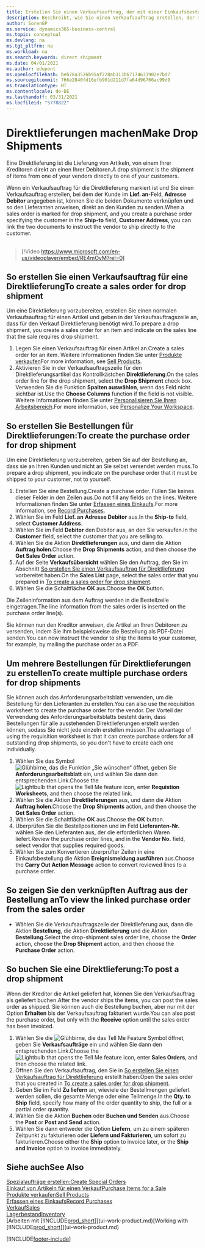 ```yaml
---
title: Erstellen Sie einen Verkaufsauftrag, der mit einer Einkaufsbestellung für eine direkte Lieferung verknüpft ist | Microsoft Docs
description: Beschreibt, wie Sie einen Verkaufsauftrag erstellen, der mit einer Bestellung verknüpft ist, um sicherzustellen, dass die Artikel vom Kreditor direkt an den Debitor versendet werden
author: SorenGP
ms.service: dynamics365-business-central
ms.topic: conceptual
ms.devlang: na
ms.tgt_pltfrm: na
ms.workload: na
ms.search.keywords: direct shipment
ms.date: 04/01/2021
ms.author: edupont
ms.openlocfilehash: beb78a3526b95af228ab313b67174633902e7bd7
ms.sourcegitcommit: 766e2840fd16efb901d211d7fa64d96766ac99d9
ms.translationtype: HT
ms.contentlocale: de-DE
ms.lasthandoff: 03/31/2021
ms.locfileid: "5778822"
---
```

# <a name="make-drop-shipments"></a><span data-ttu-id="28c99-103">Direktlieferungen machen</span><span class="sxs-lookup"><span data-stu-id="28c99-103">Make Drop Shipments</span></span>

<span data-ttu-id="28c99-104">Eine Direktlieferung ist die Lieferung von Artikeln, von einem Ihrer Kreditoren direkt an einen Ihrer Debitoren.</span><span class="sxs-lookup"><span data-stu-id="28c99-104">A drop shipment is the shipment of items from one of your vendors directly to one of your customers.</span></span>

<span data-ttu-id="28c99-105">Wenn ein Verkaufsauftrag für die Direktlieferung markiert ist und Sie einen Verkaufsauftrag erstellen, bei dem der Kunde im **Lief. an**-Feld, **Adresse Debitor** angegeben ist, können Sie die beiden Dokumente verknüpfen und so den Lieferanten anweisen, direkt an den Kunden zu senden.</span><span class="sxs-lookup"><span data-stu-id="28c99-105">When a sales order is marked for drop shipment, and you create a purchase order specifying the customer in the **Ship-to** field, **Customer Address**, you can link the two documents to instruct the vendor to ship directly to the customer.</span></span>
<br><br>  
  
> [!Video https://www.microsoft.com/en-us/videoplayer/embed/RE4mOyM?rel=0]

## <a name="to-create-a-sales-order-for-drop-shipment"></a><span data-ttu-id="28c99-106">So erstellen Sie einen Verkaufsauftrag für eine Direktlieferung</span><span class="sxs-lookup"><span data-stu-id="28c99-106">To create a sales order for drop shipment</span></span>

<span data-ttu-id="28c99-107">Um eine Direktlieferung vorzubereiten, erstellen Sie einen normalen Verkaufsauftrag für einen Artikel und geben in der Verkaufsauftragszeile an, dass für den Verkauf Direktlieferung benötigt wird.</span><span class="sxs-lookup"><span data-stu-id="28c99-107">To prepare a drop shipment, you create a sales order for an item and indicate on the sales line that the sale requires drop shipment.</span></span>

1. <span data-ttu-id="28c99-108">Legen Sie einen Verkaufsauftrag für einen Artikel an.</span><span class="sxs-lookup"><span data-stu-id="28c99-108">Create a sales order for an item.</span></span> <span data-ttu-id="28c99-109">Weitere Informationen finden Sie unter [Produkte verkaufen](sales-how-sell-products.md)</span><span class="sxs-lookup"><span data-stu-id="28c99-109">For more information, see [Sell Products](sales-how-sell-products.md).</span></span>
2. <span data-ttu-id="28c99-110">Aktivieren Sie in der Verkaufsauftragszeile für den Direktlieferungsartikel das Kontrollkästchen **Direktlieferung**.</span><span class="sxs-lookup"><span data-stu-id="28c99-110">On the sales order line for the drop shipment, select the **Drop Shipment** check box.</span></span> <span data-ttu-id="28c99-111">Verwenden Sie die Funktion **Spalten auswählen**, wenn das Feld nicht sichtbar ist.</span><span class="sxs-lookup"><span data-stu-id="28c99-111">Use the **Choose Columns** function if the field is not visible.</span></span> <span data-ttu-id="28c99-112">Weitere Informationen finden Sie unter [Personalisieren Sie Ihren Arbeitsbereich](ui-personalization-user.md).</span><span class="sxs-lookup"><span data-stu-id="28c99-112">For more information, see [Personalize Your Workspace](ui-personalization-user.md).</span></span>

## <a name="to-create-the-purchase-order-for-drop-shipment"></a><span data-ttu-id="28c99-113">So erstellen Sie Bestellungen für Direktlieferungen:</span><span class="sxs-lookup"><span data-stu-id="28c99-113">To create the purchase order for drop shipment</span></span>

<span data-ttu-id="28c99-114">Um eine Direktlieferung vorzubereiten, geben Sie auf der Bestellung an, dass sie an Ihren Kunden und nicht an Sie selbst versendet werden muss.</span><span class="sxs-lookup"><span data-stu-id="28c99-114">To prepare a drop shipment, you indicate on the purchase order that it must be shipped to your customer, not to yourself.</span></span>

1. <span data-ttu-id="28c99-115">Erstellen Sie eine Bestellung.</span><span class="sxs-lookup"><span data-stu-id="28c99-115">Create a purchase order.</span></span> <span data-ttu-id="28c99-116">Füllen Sie keines dieser Felder in den Zeilen aus.</span><span class="sxs-lookup"><span data-stu-id="28c99-116">Do not fill any fields on the lines.</span></span> <span data-ttu-id="28c99-117">Weitere Informationen finden Sie unter [Erfassen eines Einkaufs](purchasing-how-record-purchases.md).</span><span class="sxs-lookup"><span data-stu-id="28c99-117">For more information, see [Record Purchases](purchasing-how-record-purchases.md).</span></span>
2. <span data-ttu-id="28c99-118">Wählen Sie im Feld **Lief. an** **Adresse Debitor** aus.</span><span class="sxs-lookup"><span data-stu-id="28c99-118">In the **Ship-to** field, select **Customer Address**.</span></span>
3. <span data-ttu-id="28c99-119">Wählen Sie im Feld **Debitor** den Debitor aus, an den Sie verkaufen.</span><span class="sxs-lookup"><span data-stu-id="28c99-119">In the **Customer** field, select the customer that you are selling to.</span></span>
4. <span data-ttu-id="28c99-120">Wählen Sie die Aktion **Direktlieferungen** aus, und dann die Aktion **Auftrag holen**.</span><span class="sxs-lookup"><span data-stu-id="28c99-120">Choose the **Drop Shipments** action, and then choose the **Get Sales Order** action.</span></span>
5. <span data-ttu-id="28c99-121">Auf der Seite **Verkaufsübersicht** wählen Sie den Auftrag, den Sie im Abschnitt [So erstellen Sie einen Verkaufsauftrag für Direktlieferung](sales-how-drop-shipment.md#to-create-a-sales-order-for-drop-shipment) vorbereitet haben.</span><span class="sxs-lookup"><span data-stu-id="28c99-121">On the **Sales List** page, select the sales order that you prepared in [To create a sales order for drop shipment](sales-how-drop-shipment.md#to-create-a-sales-order-for-drop-shipment).</span></span>
6. <span data-ttu-id="28c99-122">Wählen Sie die Schaltfläche **OK** aus.</span><span class="sxs-lookup"><span data-stu-id="28c99-122">Choose the **OK** button.</span></span>

<span data-ttu-id="28c99-123">Die Zeileninformation aus dem Auftrag werden in die Bestellzeile eingetragen.</span><span class="sxs-lookup"><span data-stu-id="28c99-123">The line information from the sales order is inserted on the purchase order line(s).</span></span>

<span data-ttu-id="28c99-124">Sie können nun den Kreditor anweisen, die Artikel an Ihren Debitoren zu versenden, indem Sie ihm beispielsweise die Bestellung als PDF-Datei senden.</span><span class="sxs-lookup"><span data-stu-id="28c99-124">You can now instruct the vendor to ship the items to your customer, for example, by mailing the purchase order as a PDF.</span></span>     

## <a name="to-create-multiple-purchase-orders-for-drop-shipments"></a><span data-ttu-id="28c99-125">Um mehrere Bestellungen für Direktlieferungen zu erstellen</span><span class="sxs-lookup"><span data-stu-id="28c99-125">To create multiple purchase orders for drop shipments</span></span>

<span data-ttu-id="28c99-126">Sie können auch das Anforderungsarbeitsblatt verwenden, um die Bestellung für den Lieferanten zu erstellen.</span><span class="sxs-lookup"><span data-stu-id="28c99-126">You can also use the requisition worksheet to create the purchase order for the vendor.</span></span> <span data-ttu-id="28c99-127">Der Vorteil der Verwendung des Anforderungsarbeitsblatts besteht darin, dass Bestellungen für alle ausstehenden Direktlieferungen erstellt werden können, sodass Sie nicht jede einzeln erstellen müssen.</span><span class="sxs-lookup"><span data-stu-id="28c99-127">The advantage of using the requisition worksheet is that it can create purchase orders for all outstanding drop shipments, so you don't have to create each one individually.</span></span>

1. <span data-ttu-id="28c99-128">Wählen Sie das Symbol ![Glühbirne, das die Funktion „Sie wünschen“ öffnet](media/ui-search/search_small.png "Was möchten Sie tun?"), geben Sie **Anforderungsarbeitsblatt** ein, und wählen Sie dann den entsprechenden Link.</span><span class="sxs-lookup"><span data-stu-id="28c99-128">Choose the ![Lightbulb that opens the Tell Me feature](media/ui-search/search_small.png "Tell me what you want to do") icon, enter **Requistion Worksheets**, and then choose the related link.</span></span>
2. <span data-ttu-id="28c99-129">Wählen Sie die Aktion **Direktlieferungen** aus, und dann die Aktion **Auftrag holen**.</span><span class="sxs-lookup"><span data-stu-id="28c99-129">Choose the **Drop Shipments** action, and then choose the **Get Sales Order** action.</span></span>
3. <span data-ttu-id="28c99-130">Wählen Sie die Schaltfläche **OK** aus.</span><span class="sxs-lookup"><span data-stu-id="28c99-130">Choose the **OK** button.</span></span>
4. <span data-ttu-id="28c99-131">Überprüfen Sie die Bestellpositionen und im Feld **Lieferanten-Nr.** wählen Sie den Lieferanten aus, der die erforderlichen Waren liefert.</span><span class="sxs-lookup"><span data-stu-id="28c99-131">Review the purchase order lines, and in the **Vendor No.** field, select vendor that supplies required goods.</span></span> 
5. <span data-ttu-id="28c99-132">Wählen Sie zum Konvertieren überprüfter Zeilen in eine Einkaufsbestellung die Aktion **Ereignismeldung ausführen** aus.</span><span class="sxs-lookup"><span data-stu-id="28c99-132">Choose the **Carry Out Action Message** action to convert reviewed lines to a purchase order.</span></span>

## <a name="to-view-the-linked-purchase-order-from-the-sales-order"></a><span data-ttu-id="28c99-133">So zeigen Sie den verknüpften Auftrag aus der Bestellung an</span><span class="sxs-lookup"><span data-stu-id="28c99-133">To view the linked purchase order from the sales order</span></span>

* <span data-ttu-id="28c99-134">Wählen Sie die Verkaufsauftragszeile der Direktlieferung aus, dann die Aktion **Bestellung**, die Aktion **Direktlieferung** und die Aktion **Bestellung**.</span><span class="sxs-lookup"><span data-stu-id="28c99-134">Select the drop-shipment sales order line, choose the **Order** action, choose the **Drop Shipment** action, and then choose the **Purchase Order** action.</span></span>

## <a name="to-post-a-drop-shipment"></a><span data-ttu-id="28c99-135">So buchen Sie eine Direktlieferung:</span><span class="sxs-lookup"><span data-stu-id="28c99-135">To post a drop shipment</span></span>

<span data-ttu-id="28c99-136">Wenn der Kreditor die Artikel geliefert hat, können Sie den Verkaufsauftrag als geliefert buchen.</span><span class="sxs-lookup"><span data-stu-id="28c99-136">After the vendor ships the items, you can post the sales order as shipped.</span></span> <span data-ttu-id="28c99-137">Sie können auch die Bestellung buchen, aber nur mit der Option **Erhalten** bis der Verkaufsauftrag fakturiert wurde.</span><span class="sxs-lookup"><span data-stu-id="28c99-137">You can also post the purchase order, but only with the **Receive** option until the sales order has been invoiced.</span></span>

1. <span data-ttu-id="28c99-138">Wählen Sie die ![Glühbirne, die das Tell Me Feature](media/ui-search/search_small.png "Was möchten Sie tun?") Symbol öffnet, geben Sie **Verkaufsaufträge** ein und wählen Sie dann den entsprechenden Link.</span><span class="sxs-lookup"><span data-stu-id="28c99-138">Choose the ![Lightbulb that opens the Tell Me feature](media/ui-search/search_small.png "Tell me what you want to do") icon, enter **Sales Orders**, and then choose the related link.</span></span>
2. <span data-ttu-id="28c99-139">Öffnen Sie den Verkaufsauftrag, den Sie in [So erstellen Sie einen Verkaufsauftrag für Direktlieferung](#to-create-a-sales-order-for-drop-shipment) erstellt haben.</span><span class="sxs-lookup"><span data-stu-id="28c99-139">Open the sales order that you created in [To create a sales order for drop shipment](#to-create-a-sales-order-for-drop-shipment).</span></span>
3. <span data-ttu-id="28c99-140">Geben Sie im Feld **Zu liefern** an, wieviele der Bestellmengen geliefert werden sollen, die gesamte Menge oder eine Teilmenge.</span><span class="sxs-lookup"><span data-stu-id="28c99-140">In the **Qty. to Ship** field, specify how many of the order quantity to ship, the full or a partial order quantity.</span></span>
4. <span data-ttu-id="28c99-141">Wählen Sie die Aktion **Buchen** oder **Buchen und Senden** aus.</span><span class="sxs-lookup"><span data-stu-id="28c99-141">Choose the **Post** or **Post and Send** action.</span></span>
5. <span data-ttu-id="28c99-142">Wählen Sie dann entweder die Option **Liefern**, um zu einem späteren Zeitpunkt zu fakturieren oder **Liefern und Fakturieren**, um sofort zu fakturieren.</span><span class="sxs-lookup"><span data-stu-id="28c99-142">Choose either the **Ship** option to invoice later, or the **Ship and Invoice** option to invoice immediately.</span></span>

## <a name="see-also"></a><span data-ttu-id="28c99-143">Siehe auch</span><span class="sxs-lookup"><span data-stu-id="28c99-143">See Also</span></span>

[<span data-ttu-id="28c99-144">Spezialaufträge erstellen:</span><span class="sxs-lookup"><span data-stu-id="28c99-144">Create Special Orders</span></span>](sales-how-to-create-special-orders.md)  
[<span data-ttu-id="28c99-145">Einkauf von Artikeln für einen Verkauf</span><span class="sxs-lookup"><span data-stu-id="28c99-145">Purchase Items for a Sale</span></span>](purchasing-how-purchase-products-sale.md)  
[<span data-ttu-id="28c99-146">Produkte verkaufen</span><span class="sxs-lookup"><span data-stu-id="28c99-146">Sell Products</span></span>](sales-how-sell-products.md)  
[<span data-ttu-id="28c99-147">Erfassen eines Einkaufs</span><span class="sxs-lookup"><span data-stu-id="28c99-147">Record Purchases</span></span>](purchasing-how-record-purchases.md)  
[<span data-ttu-id="28c99-148">Verkauf</span><span class="sxs-lookup"><span data-stu-id="28c99-148">Sales</span></span>](sales-manage-sales.md)  
[<span data-ttu-id="28c99-149">Lagerbestand</span><span class="sxs-lookup"><span data-stu-id="28c99-149">Inventory</span></span>](inventory-manage-inventory.md)  
<span data-ttu-id="28c99-150">[Arbeiten mit [!INCLUDE[prod_short](includes/prod_short.md)]](ui-work-product.md)</span><span class="sxs-lookup"><span data-stu-id="28c99-150">[Working with [!INCLUDE[prod_short](includes/prod_short.md)]](ui-work-product.md)</span></span>


[!INCLUDE[footer-include](includes/footer-banner.md)]